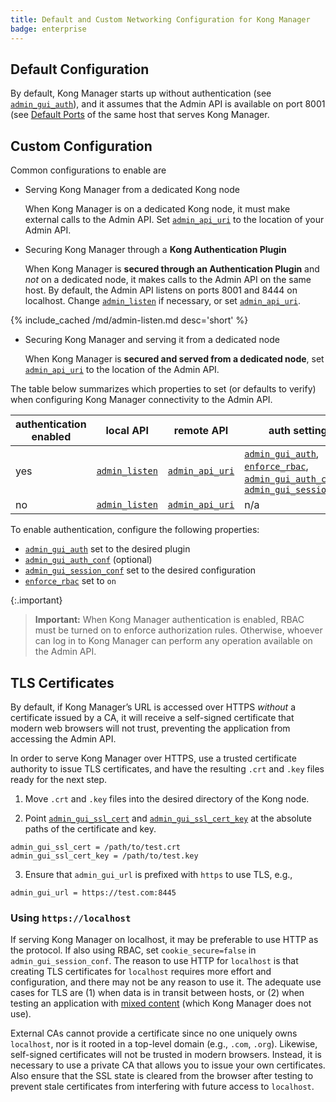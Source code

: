 ```yaml
---
title: Default and Custom Networking Configuration for Kong Manager
badge: enterprise
---
```


## Default Configuration

By default, Kong Manager starts up without authentication (see
[`admin_gui_auth`]), and it assumes that the Admin API is available
on port 8001 (see [Default Ports](/gateway/{{page.kong_version}}/plan-and-deploy/default-ports) of the same host that serves
Kong Manager.

## Custom Configuration

Common configurations to enable are

* Serving Kong Manager from a dedicated Kong node

  When Kong Manager is on a dedicated Kong node, it must make
  external calls to the Admin API. Set [`admin_api_uri`] to the
  location of your Admin API.

* Securing Kong Manager through a **Kong Authentication Plugin**

  When Kong Manager is **secured through an Authentication Plugin**
  and _not_ on a dedicated node, it makes calls to the Admin API on
  the same host. By default, the Admin API listens on ports 8001 and
  8444 on localhost. Change [`admin_listen`] if necessary, or set
  [`admin_api_uri`].

{% include_cached /md/admin-listen.md desc='short' %}

* Securing Kong Manager and serving it from a dedicated node

  When Kong Manager is **secured and served from a dedicated node**,
  set [`admin_api_uri`] to the location of the Admin API.

The table below summarizes which properties to set (or defaults to
verify) when configuring Kong Manager connectivity to the Admin API.

| authentication enabled | local API    | remote API    | auth settings                                     |
|------------------------|--------------|---------------|---------------------------------------------------|
| yes                    | [`admin_listen`] | [`admin_api_uri`] | [`admin_gui_auth`], [`enforce_rbac`], [`admin_gui_auth_conf`], [`admin_gui_session_conf`] |
| no                     | [`admin_listen`] | [`admin_api_uri`] | n/a                                               |

To enable authentication, configure the following properties:

* [`admin_gui_auth`] set to the desired plugin
* [`admin_gui_auth_conf`] (optional)
* [`admin_gui_session_conf`] set to the desired configuration
* [`enforce_rbac`] set to `on`

{:.important}
> **Important:** When Kong Manager authentication is enabled, RBAC must be turned
on to enforce authorization rules. Otherwise, whoever can log in
to Kong Manager can perform any operation available on the Admin API.

## TLS Certificates

By default, if Kong Manager’s URL is accessed over HTTPS _without_ a certificate issued by a CA, it will
receive  a self-signed certificate that modern web browsers will not trust, preventing the application
from accessing the Admin API.

In order to serve Kong Manager over HTTPS,  use a trusted certificate authority to issue TLS certificates,
and have the resulting `.crt` and `.key` files ready for the next step.

1) Move `.crt` and `.key` files into the desired directory of the Kong node.

2) Point [`admin_gui_ssl_cert`] and [`admin_gui_ssl_cert_key`] at the absolute paths of the certificate and key.

```
admin_gui_ssl_cert = /path/to/test.crt
admin_gui_ssl_cert_key = /path/to/test.key
```

3) Ensure that `admin_gui_url` is prefixed with `https` to use TLS, e.g.,

```
admin_gui_url = https://test.com:8445
```

### Using `https://localhost`

If serving Kong Manager on localhost, it may be preferable to use HTTP as the protocol. If also using RBAC,
set `cookie_secure=false` in `admin_gui_session_conf`. The reason to use HTTP for `localhost` is that
creating TLS certificates for `localhost` requires more effort and configuration, and there may not be any
reason to use it. The adequate use cases for TLS are (1) when data is in transit between hosts, or (2)
when testing an application with [mixed content](https://developer.mozilla.org/en-US/docs/Web/Security/Mixed_content)
(which Kong Manager does not use).

External CAs cannot provide a certificate since no one uniquely owns `localhost`, nor is it rooted in a top-level
domain (e.g., `.com`, `.org`). Likewise, self-signed certificates will not be trusted in modern browsers. Instead,
it is necessary to use a private CA that allows you to issue your own certificates. Also ensure that the SSL state
is cleared from the browser after testing to prevent stale certificates from interfering with future access to
`localhost`.


[`admin_gui_auth`]: /gateway/{{page.kong_version}}/reference/configuration/#admin_gui_auth
[`admin_gui_ssl_cert`]: /gateway/{{page.kong_version}}/reference/configuration/#admin_gui_ssl_cert
[`admin_gui_ssl_cert_key`]: /gateway/{{page.kong_version}}/reference/configuration/#admin_gui_ssl_cert_key
[`default_ports`]: /gateway/{{page.kong_version}}/plan-and-deploy/default-ports
[`admin_api_uri`]: /gateway/{{page.kong_version}}/reference/configuration/#admin_api_uri
[`admin_gui_auth_conf`]: /gateway/{{page.kong_version}}/reference/configuration/#admin_gui_auth_conf
[`enforce_rbac`]: /gateway/{{page.kong_version}}/reference/configuration/#enforce_rbac
[`admin_listen`]: /gateway/{{page.kong_version}}/reference/configuration/#admin_listen
[`admin_gui_session_conf`]: /gateway/{{page.kong_version}}/reference/configuration/#admin_gui_session_conf
